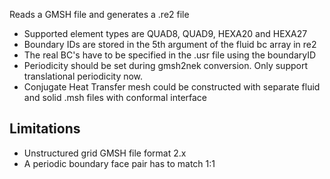 Reads a GMSH file and generates a .re2 file

* Supported element types are QUAD8, QUAD9, HEXA20 and HEXA27
* Boundary IDs are stored in the 5th argument of the fluid bc array in re2
* The real BC's have to be specified in the .usr file using the boundaryID
* Periodicity should be set during gmsh2nek conversion. Only support translational periodicity now.
* Conjugate Heat Transfer mesh could be constructed with separate fluid and solid .msh files with conformal interface

Limitations
-------------------
* Unstructured grid GMSH file format 2.x
* A periodic boundary face pair has to match 1:1 
